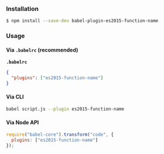 ### Installation

```sh
$ npm install --save-dev babel-plugin-es2015-function-name
```

### Usage

#### Via `.babelrc` (recommended)

**`.babelrc`**

```json
{
  "plugins": ["es2015-function-name"]
}
```

#### Via CLI

```sh
babel script.js --plugin es2015-function-name
```

#### Via Node API

```js
require("babel-core").transform("code", {
  plugins: ["es2015-function-name"]
});
```
